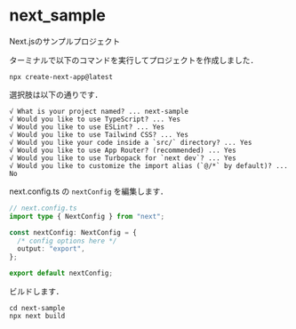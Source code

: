 # next_sample
Next.jsのサンプルプロジェクト

ターミナルで以下のコマンドを実行してプロジェクトを作成しました．

```
npx create-next-app@latest
```

選択肢は以下の通りです．

```
√ What is your project named? ... next-sample
√ Would you like to use TypeScript? ... Yes
√ Would you like to use ESLint? ... Yes
√ Would you like to use Tailwind CSS? ... Yes
√ Would you like your code inside a `src/` directory? ... Yes
√ Would you like to use App Router? (recommended) ... Yes
√ Would you like to use Turbopack for `next dev`? ... Yes
√ Would you like to customize the import alias (`@/*` by default)? ... No
```

next.config.ts の `nextConfig` を編集します．

```ts
// next.config.ts
import type { NextConfig } from "next";

const nextConfig: NextConfig = {
  /* config options here */
  output: "export",
};

export default nextConfig;
```

ビルドします．

```
cd next-sample
npx next build
```